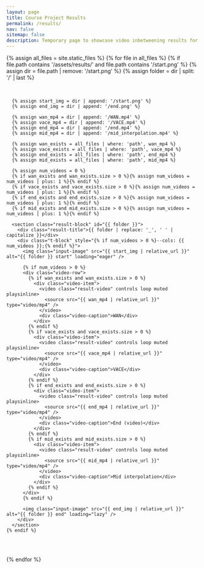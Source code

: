 ```yaml
---
layout: page
title: Course Project Results
permalink: /results/
nav: false
sitemap: false
description: Temporary page to showcase video inbetweening results for the course project.
---
```


<style>
  .results-container {
    display: grid;
    gap: 2rem;
  }
  .result-block {
    border-top: 1px solid var(--global-divider-color, #e5e5e5);
    padding-top: 1.5rem;
  }
  .result-title {
    margin-bottom: 0.75rem;
    font-weight: 600;
    text-align: left;
  }
  .t-block {
    display: grid;
    grid-template-rows: auto auto auto;
    align-items: center;
    justify-items: center;
    gap: 0.75rem;
    /* scoped variables */
    --gap: 0.75rem;
    max-width: 70%;
    margin: 0 auto;
  }
  .input-image {
    width: calc((100% - (var(--cols, 4) - 1) * var(--gap, 0.75rem)) / var(--cols, 4));
    height: auto;
    border-radius: 6px;
    box-shadow: 0 1px 2px rgba(0,0,0,0.06);
  }
  .video-row {
    display: grid;
    grid-template-columns: repeat(var(--cols, 4), minmax(160px, 1fr));
    gap: var(--gap);
    justify-content: center;
    align-items: center;
    width: 100%;
  }
  .result-video {
    width: 100%;
    height: auto;
    border-radius: 6px;
    box-shadow: 0 1px 2px rgba(0,0,0,0.06);
    background: #000;
  }
  .video-caption {
    text-align: center;
    font-size: 0.85rem;
    margin-top: 0.25rem;
    color: var(--global-text-color-secondary, #666);
  }
  .video-item { display: flex; flex-direction: column; align-items: center; }

  @media (max-width: 768px) {
    .video-row { grid-template-columns: repeat(var(--cols, 4), minmax(120px, 1fr)); }
  }
</style>

<div class="results-container">
  {% assign all_files = site.static_files %}
  {% for file in all_files %}
    {% if file.path contains '/assets/results/' and file.path contains '/start.png' %}
      {% assign dir = file.path | remove: '/start.png' %}
      {% assign folder = dir | split: '/' | last %}

      {% assign start_img = dir | append: '/start.png' %}
      {% assign end_img = dir | append: '/end.png' %}

      {% assign wan_mp4 = dir | append: '/WAN.mp4' %}
      {% assign vace_mp4 = dir | append: '/VACE.mp4' %}
      {% assign end_mp4 = dir | append: '/end.mp4' %}
      {% assign mid_mp4 = dir | append: '/mid_interpolation.mp4' %}

      {% assign wan_exists = all_files | where: 'path', wan_mp4 %}
      {% assign vace_exists = all_files | where: 'path', vace_mp4 %}
      {% assign end_exists = all_files | where: 'path', end_mp4 %}
      {% assign mid_exists = all_files | where: 'path', mid_mp4 %}

      {% assign num_videos = 0 %}
      {% if wan_exists and wan_exists.size > 0 %}{% assign num_videos = num_videos | plus: 1 %}{% endif %}
      {% if vace_exists and vace_exists.size > 0 %}{% assign num_videos = num_videos | plus: 1 %}{% endif %}
      {% if end_exists and end_exists.size > 0 %}{% assign num_videos = num_videos | plus: 1 %}{% endif %}
      {% if mid_exists and mid_exists.size > 0 %}{% assign num_videos = num_videos | plus: 1 %}{% endif %}

      <section class="result-block" id="{{ folder }}">
        <div class="result-title">{{ folder | replace: '_', ' ' | capitalize }}</div>
        <div class="t-block" style="{% if num_videos > 0 %}--cols: {{ num_videos }};{% endif %}">
          <img class="input-image" src="{{ start_img | relative_url }}" alt="{{ folder }} start" loading="eager" />

          {% if num_videos > 0 %}
          <div class="video-row">
            {% if wan_exists and wan_exists.size > 0 %}
              <div class="video-item">
                <video class="result-video" controls loop muted playsinline>
                  <source src="{{ wan_mp4 | relative_url }}" type="video/mp4" />
                </video>
                <div class="video-caption">WAN</div>
              </div>
            {% endif %}
            {% if vace_exists and vace_exists.size > 0 %}
              <div class="video-item">
                <video class="result-video" controls loop muted playsinline>
                  <source src="{{ vace_mp4 | relative_url }}" type="video/mp4" />
                </video>
                <div class="video-caption">VACE</div>
              </div>
            {% endif %}
            {% if end_exists and end_exists.size > 0 %}
              <div class="video-item">
                <video class="result-video" controls loop muted playsinline>
                  <source src="{{ end_mp4 | relative_url }}" type="video/mp4" />
                </video>
                <div class="video-caption">End (video)</div>
              </div>
            {% endif %}
            {% if mid_exists and mid_exists.size > 0 %}
              <div class="video-item">
                <video class="result-video" controls loop muted playsinline>
                  <source src="{{ mid_mp4 | relative_url }}" type="video/mp4" />
                </video>
                <div class="video-caption">Mid interpolation</div>
              </div>
            {% endif %}
          </div>
          {% endif %}

          <img class="input-image" src="{{ end_img | relative_url }}" alt="{{ folder }} end" loading="lazy" />
        </div>
      </section>
    {% endif %}
  {% endfor %}
</div>



